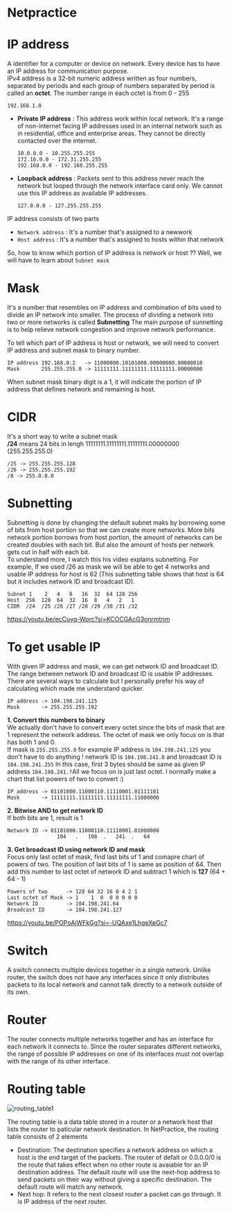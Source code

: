 # Netpractice
# IP address
A identifier for a computer or device on network. Every device has to have an IP address for communication purpose. <br>
IPv4 address is a 32-bit numeric address written as four numbers, separated by periods and each group of numbers separated by period is called an **octet**.
The number range in each octet is from 0 - 255 <br>
```
192.168.1.0
```
+ **Private IP address** :
  This address work within local network. It's a range of non-internet facing IP addresses used in an internal network such as in residential, office and enterprise areas. They cannot be directly contacted over the internet.
  ```
  10.0.0.0 - 10.255.255.255
  172.16.0.0 - 172.31.255.255
  192.168.0.0 - 192.168.255.255
  ```
+ **Loopback address** :
  Packets sent to this address never reach the network but looped through the network interface card only. We cannot use this IP address as available IP addresses.
  ```
  127.0.0.0 - 127.255.255.255
  ```

IP address consists of two parts
+ ```Network address``` : It's a number that's assigned to a newwork
+ ```Host address``` : It's a number that's assigned to hosts within that network

So, how to know which portion of IP address is network or host ?? Well, we will have to learn about ```Subnet mask```

# Mask
It's a number that resembles on IP address and combination of bits used to divide an IP network into smaller. The process of dividing a network into two or more networks is called **Subnetting**
The main purpose of sunnetting is to help relieve network congestion and improve network performance.

To tell which part of IP address is host or network, we will need to convert IP address and subnet mask to binary number. <br>
```
IP address 192.168.0.2   -> 11000000.10101000.00000000.00000010
Mask       255.255.255.0 -> 11111111.11111111.11111111.00000000
```
When subnet mask binary digit is a 1, it will indicate the portion of IP address that defines network and remaining is host.
# CIDR
It's a short way to write a subnet mask <br>
**/24** means 24 bits in lengh 11111111.11111111.11111111.00000000 (255.255.255.0)
```
/25 -> 255.255.255.128
/26 -> 255.255.255.192
/8 -> 255.0.0.0
```
# Subnetting
Subnetting is done by changing the default subnet maks by borrowing some of bits from host portion so that we can create more networks. More bits network portion borrows from host portion, the amount of networks can be created doubles with each bit. But also the amount of hosts per network gets cut in half with each bit. <br>
To understand more, I watch this his video explains subnetting. For example, If we used /26 as mask we will be able to get 4 networks and usable IP address for host is 62 (This subnetting table shows that host is 64 but it includes network ID and broadcast ID).
```
Subnet 1    2   4   8   16  32  64 128 256
Host  256  128  64  32  16  8   4   2   1
CIDR  /24  /25 /26 /27 /28 /29 /30 /31 /32
```
https://youtu.be/ecCuyq-Wprc?si=KCOCGAcG3onrmtnm

# To get usable IP
With given IP address and mask, we can get network ID and broadcast ID. The range between network ID and broadcast ID is usable IP addresses. There are several ways to calculate but I personally prefer his way of calculating which made me understand quicker. 
```
IP address -> 104.198.241.125
Mask       -> 255.255.255.192
```
**1. Convert this numbers to binary**<br> We actually don't have to convert every octet since the bits of mask that are 1 represent the network address. The octet of mask we only focus on is that has both 1 and 0. <br>
If mask is ```255.255.255.0``` for example IP address is ```104.198.241.125``` you don't have to do anything ! network ID is ```104.198.241.0``` and broadcast ID is ```104.198.241.255```
In this case, first 3 bytes should be same as given IP address ```104.198.241.?```All we focus on is just last octet. I normally make a chart that list powers of two to convert :)
```
IP address -> 01101000.11000110.11110001.01111101 
Mask       -> 11111111.11111111.11111111.11000000
```
**2. Bitwise AND to get network ID** <br>
If both bits are 1, result is 1
```
Network ID -> 01101000.11000110.11110001.01000000
                104   .   198  .   241  .   64
```
**3. Get broadcast ID using network ID and mask** <br>
Focus only last octet of mask, find last bits of 1 and comapre chart of powers of two. The position of last bits of 1 is same as position of 64. Then add this number to last octet of network ID and subtract 1 which is **127** (64 + 64 - 1)
```
Powers of two      -> 128 64 32 16 8 4 2 1
Last octet of Mask -> 1    1  0  0 0 0 0 0
Network ID         -> 104.198.241.64
Broadcast ID       -> 104.198.241.127
```

https://youtu.be/POPoAjWFkGg?si=-UQAxe1LhgeXeGc7 

# Switch
A switch connects multiple devices together in a single network. Unlike router, the switch does not have any interfaces since it only distributes packets to its local network and cannot talk directly to a network outside of its own.

# Router
The router connects multiple networks together and has an interface for each network it connects to. Since the router separates different networks, the range of possible IP addresses on one of its interfaces must not overlap with the range of its other interface.

# Routing table
![routing_table1](https://github.com/mdspro15/netpractice/assets/142498552/cc395f85-56da-4521-9fb6-9eb5c799d89f)

The routing table is a data table stored in a router or a network host that lists the router to paticular network destination. In NetPractice, the routing table consists of 2 elements
+ Destination: The destination specifies a network address on which a host is the end target of the packets. The router of defalt or 0.0.0.0/0 is the route that takes effect when no other route is avaiable for an IP destination address. The default route will use the next-hop address to send packets on their way without giving a specific destination. The default route will match any network.
+ Next hop: It refers to the next closest router a packet can go through. It is IP address of the next router.

